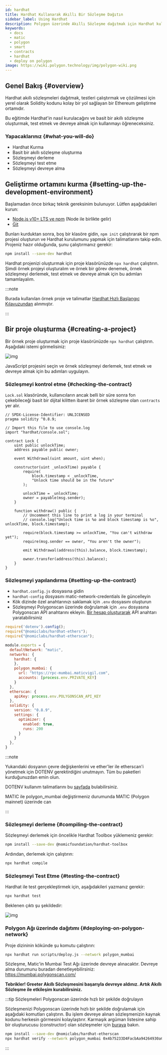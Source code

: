 ```yaml
---
id: hardhat
title: Hardhat Kullanarak Akıllı Bir Sözleşme Dağıtın
sidebar_label: Using Hardhat
description: Polygon üzerinde Akıllı Sözleşme dağıtmak için Hardhat kullanın
keywords:
  - docs
  - matic
  - polygon
  - smart
  - contracts
  - hardhat
  - deploy on polygon
image: https://wiki.polygon.technology/img/polygon-wiki.png
---
```


## Genel Bakış {#overview}

Hardhat akıllı sözleşmeleri dağıtmak, testleri çalıştırmak ve çözülmesi için yerel olarak Solidity kodunu kolay bir yol sağlayan bir Ethereum geliştirme ortamıdır.

Bu eğitimde Hardhat'in nasıl kurulacağını ve basit bir akıllı sözleşme oluşturmak, test etmek ve devreye almak için kullanmayı öğreneceksiniz.

### Yapacaklarınız {#what-you-will-do}

- Hardhat Kurma
- Basit bir akıllı sözleşme oluşturma
- Sözleşmeyi derleme
- Sözleşmeyi test etme
- Sözleşmeyi devreye alma

## Geliştirme ortamını kurma {#setting-up-the-development-environment}

Başlamadan önce birkaç teknik gereksinim bulunuyor. Lütfen aşağıdakileri kurun:

- [Node.js v10+ LTS ve npm](https://nodejs.org/en/) (Node ile birlikte gelir)
- [Git](https://git-scm.com/)

Bunları kurduktan sonra, boş bir klasöre gidin, `npm init` çalıştırarak bir npm projesi oluşturun ve Hardhat kurulumunu yapmak için talimatlarını takip edin. Projeniz hazır olduğunda, şunu çalıştırmanız gerekir:

```bash
npm install --save-dev hardhat
```

Hardhat projenizi oluşturmak için proje klasörünüzde `npx hardhat` çalıştırın.
Şimdi örnek projeyi oluşturalım ve örnek bir görev denemek, örnek sözleşmeyi derlemek, test etmek ve devreye almak için bu adımları tamamlayalım.

:::note

Burada kullanılan örnek proje ve talimatlar [<ins>Hardhat Hızlı Başlangıç Kılavuzundan</ins>](https://hardhat.org/getting-started/#quick-start) alınmıştır.

:::

## Bir proje oluşturma {#creating-a-project}

Bir örnek proje oluşturmak için proje klasörünüzde `npx hardhat` çalıştırın. Aşağıdaki istemi görmelisiniz:

![img](/img/hardhat/quickstart.png)

JavaScript projesini seçin ve örnek sözleşmeyi derlemek, test etmek ve devreye almak için bu adımları uygulayın.

### Sözleşmeyi kontrol etme {#checking-the-contract}

`Lock.sol` klasöründe, kullanıcıların ancak belli bir süre sonra fon çekebileceği basit bir dijital kilitten ibaret bir örnek sözleşme olan `contracts` yer alır.

```
// SPDX-License-Identifier: UNLICENSED
pragma solidity ^0.8.9;

// Import this file to use console.log
import "hardhat/console.sol";

contract Lock {
    uint public unlockTime;
    address payable public owner;

    event Withdrawal(uint amount, uint when);

    constructor(uint _unlockTime) payable {
        require(
            block.timestamp < _unlockTime,
            "Unlock time should be in the future"
        );

        unlockTime = _unlockTime;
        owner = payable(msg.sender);
    }

    function withdraw() public {
        // Uncomment this line to print a log in your terminal
        // console.log("Unlock time is %o and block timestamp is %o", unlockTime, block.timestamp);

        require(block.timestamp >= unlockTime, "You can't withdraw yet");
        require(msg.sender == owner, "You aren't the owner");

        emit Withdrawal(address(this).balance, block.timestamp);

        owner.transfer(address(this).balance);
    }
}
```

### Sözleşmeyi yapılandırma {#setting-up-the-contract}

- `hardhat.config.js` dosyasına gidin
- `hardhat-config` dosyasını matic-network-credentials ile güncelleyin
- Kök dizinde özel anahtarınızı saklamak için `.env` dosyasını oluşturun
- Sözleşmeyi Polygonscan üzerinde doğrulamak için `.env` dosyasına Polygonscan API anahtarını ekleyin. [Bir hesap oluşturarak](https://polygonscan.com/register) API anahtarı yaratabilirsiniz

```js
require('dotenv').config();
require("@nomiclabs/hardhat-ethers");
require("@nomiclabs/hardhat-etherscan");

module.exports = {
  defaultNetwork: "matic",
  networks: {
    hardhat: {
    },
    polygon_mumbai: {
      url: "https://rpc-mumbai.maticvigil.com",
      accounts: [process.env.PRIVATE_KEY]
    }
  },
  etherscan: {
    apiKey: process.env.POLYGONSCAN_API_KEY
  },
  solidity: {
    version: "0.8.9",
    settings: {
      optimizer: {
        enabled: true,
        runs: 200
      }
    }
  },
}
```

:::note

Yukarıdaki dosyanın çevre değişkenlerini ve ether'ler ile etherscan'i yönetmek için DOTENV gerektirdiğini unutmayın. Tüm bu paketleri kurduğunuzdan emin olun.

DOTENV kullanım talimatlarını bu [<ins>sayfada</ins>](https://www.npmjs.com/package/dotenv) bulabilirsiniz.

MATIC ile polygon_mumbai değiştirmeniz durumunda MATIC (Polygon mainnet) üzerinde can

:::

### Sözleşmeyi derleme {#compiling-the-contract}

Sözleşmeyi derlemek için öncelikle Hardhat Toolbox yüklemeniz gerekir:

```bash
npm install --save-dev @nomicfoundation/hardhat-toolbox
```

Ardından, derlemek için çalıştırın:

```bash
npx hardhat compile
```

### Sözleşmeyi Test Etme {#testing-the-contract}

Hardhat ile test gerçekleştirmek için, aşağıdakileri yazmanız gerekir:

```bash
npx hardhat test
```

Beklenen çıktı şu şekildedir:

![img](/img/hardhat/test.png)

### Polygon Ağı üzerinde dağıtımı {#deploying-on-polygon-network}

Proje dizininin kökünde şu komutu çalıştırın:

```bash
npx hardhat run scripts/deploy.js --network polygon_mumbai
```

Sözleşme, Matic'in Mumbai Test Ağı üzerinde devreye alınacaktır. Devreye alma durumunu buradan denetleyebilirsiniz: https://mumbai.polygonscan.com/

**Tebrikler! Greeter Akıllı Sözleşmesini başarıyla devreye aldınız. Artık Akıllı Sözleşme ile etkileşim kurabilirsiniz.**

:::tip Sözleşmeleri Polygonscan üzerinde hızlı bir şekilde doğrulayın

Sözleşmenizi Polygonscan üzerinde hızlı bir şekilde doğrulamak için aşağıdaki komutları çalıştırın. Bu işlem devreye alınan sözleşmenizin kaynak kodunu herkesin görmesini kolaylaştırır. Karmaşık argüman listesine sahip bir oluşturucusu (constructor) olan sözleşmeler için [buraya](https://hardhat.org/plugins/nomiclabs-hardhat-etherscan.html) bakın.

```bash
npm install --save-dev @nomiclabs/hardhat-etherscan
npx hardhat verify --network polygon_mumbai 0x4b75233D4FacbAa94264930aC26f9983e50C11AF
```
:::
